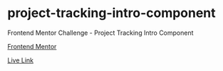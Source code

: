 # project-tracking-intro-component
Frontend Mentor Challenge - Project Tracking Intro Component

[Frontend Mentor](https://www.frontendmentor.io/challenges/project-tracking-intro-component-5d289097500fcb331a67d80e)

[Live Link](https://jdegand.github.io/project-tracking-intro-component/)
